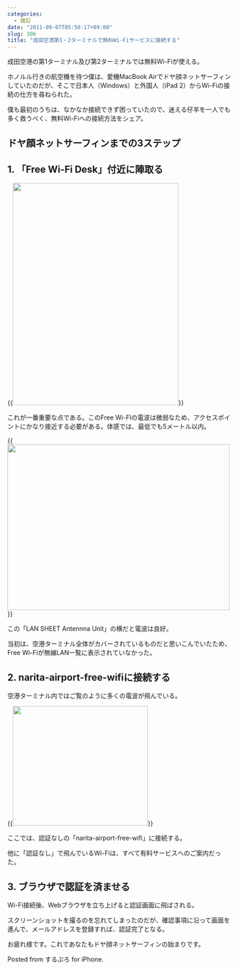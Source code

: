 ```yaml
---
categories:
  - 雑記
date: "2011-09-07T05:50:17+09:00"
slug: 306
title: "成田空港第1・2ターミナルで無料Wi-Fiサービスに接続する"
---
```


成田空港の第1ターミナル及び第2ターミナルでは無料Wi-Fiが使える。 

ホノルル行きの航空機を待つ僕は、愛機MacBook Airでドヤ顔ネットサーフィンしていたのだが、そこで日本人（Windows）と外国人（iPad 2）からWi-Fiの接続の仕方を尋ねられた。

僕も最初のうちは、なかなか接続できず困っていたので、迷える仔羊を一人でも多く救うべく、無料Wi-Fiへの接続方法をシェア。

## ドヤ顔ネットサーフィンまでの3ステップ

## 1. 「Free Wi-Fi Desk」付近に陣取る

{{<img alt="" src="/images/2011/09/0306_1.jpg" width="373" height="500">}}

これが一番重要な点である。このFree Wi-FIの電波は微弱なため、アクセスポイントにかなり接近する必要がある。体感では、最低でも5メートル以内。

{{<img alt="" src="/images/2011/09/0306_2.jpg" width="500" height="373">}}

この「LAN SHEET Antennna Unit」の横だと電波は良好。

当初は、空港ターミナル全体がカバーされているものだと思いこんでいたため、Free Wi-Fiが無線LAN一覧に表示されていなかった。

## 2. narita-airport-free-wifiに接続する

空港ターミナル内ではご覧のように多くの電波が飛んでいる。

{{<img alt="" src="/images/2011/09/0306_3.jpg" width="304" height="269">}}

ここでは、認証なしの「narita-airport-free-wifi」に接続する。

他に「認証なし」で飛んでいるWi-Fiは、すべて有料サービスへのご案内だった。

## 3. ブラウザで認証を済ませる

Wi-Fi接続後、Webブラウザを立ち上げると認証画面に飛ばされる。

スクリーンショットを撮るのを忘れてしまったのだが、確認事項に沿って画面を進んで、メールアドレスを登録すれば、認証完了となる。

お疲れ様です。これであなたもドヤ顔ネットサーフィンの始まりです。

Posted from するぷろ for iPhone.
